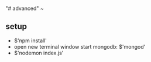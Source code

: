 "# advanced"
~
## setup
- $'npm install'
- open new terminal window start mongodb: $'mongod'
- $'nodemon index.js'

